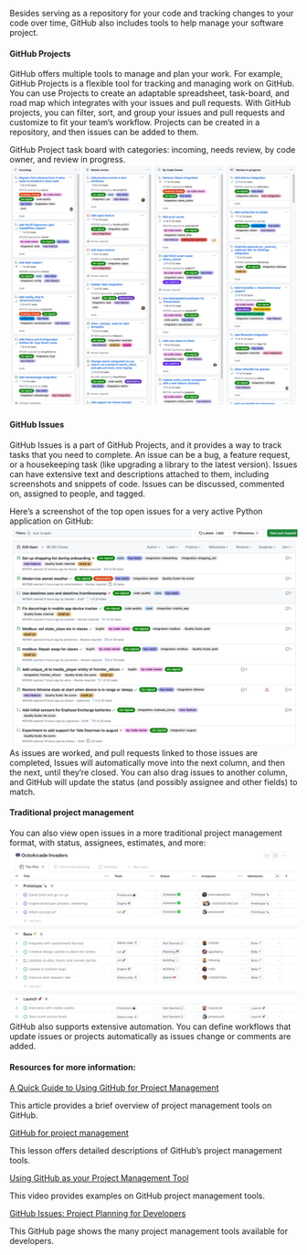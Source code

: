 Besides serving as a repository for your code and tracking changes to your code over time, GitHub also includes tools to help manage your software project.

#### GitHub Projects

GitHub offers multiple tools to manage and plan your work. For example, GitHub Projects is a flexible tool for tracking and managing work on GitHub. You can use Projects to create an adaptable spreadsheet, task-board, and road map which integrates with your issues and pull requests. With GitHub projects, you can filter, sort, and group your issues and pull requests and customize to fit your team’s workflow. Projects can be created in a repository, and then issues can be added to them.

GitHub Project task board with categories: incoming, needs review, by code owner, and review in progress.
![img.png](img.png)

#### GitHub Issues

GitHub Issues is a part of GitHub Projects, and it provides a way to track tasks that you need to complete. An issue can be a bug, a feature request, or a housekeeping task (like upgrading a library to the latest version). Issues can have extensive text and descriptions attached to them, including screenshots and snippets of code. Issues can be discussed, commented on, assigned to people, and tagged.


Here’s a screenshot of the top open issues for a very active Python application on GitHub:
![img_1.png](img_1.png)
As issues are worked, and pull requests linked to those issues are completed, Issues will automatically move into the next column, and then the next, until they’re closed. You can also drag issues to another column, and GitHub will update the status (and possibly assignee and other fields) to match.

#### Traditional project management

You can also view open issues in a more traditional project management format, with status, assignees, estimates, and more:
![img_2.png](img_2.png)
GitHub also supports extensive automation. You can define workflows that update issues or projects automatically as issues change or comments are added. 

#### Resources for more information:

[A Quick Guide to Using GitHub for Project Management](https://www.jobsity.com/blog/a-quick-guide-to-using-github-for-project-management)

This article provides a brief overview of project management tools on GitHub.

[GitHub for project management](https://openscapes.github.io/series/core-lessons/github/github-issues.html)

This lesson offers detailed descriptions of GitHub’s project management tools.

[Using GitHub as your Project Management Tool](https://www.youtube.com/watch?v=qgQAFP6oSKw)
 

This video provides examples on GitHub  project management tools.

[GitHub Issues: Project Planning for Developers](https://github.com/features/issues)
 

This GitHub page shows the many project management tools available for developers.


